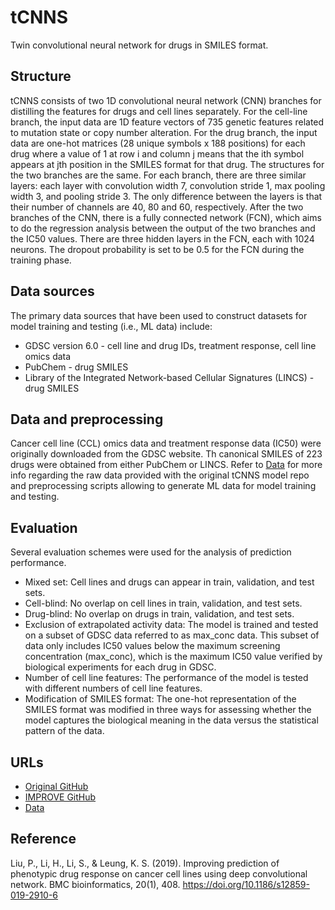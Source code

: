 # tCNNS
Twin convolutional neural network for drugs in SMILES format.


## Structure
tCNNS consists of two 1D convolutional neural network (CNN) branches for distilling the features for drugs and cell lines separately. For the cell-line branch, the input data are 1D feature vectors of 735 genetic features related to mutation state or copy number alteration. 
For the drug branch, the input data are one-hot matrices (28 unique symbols x 188 positions) for each drug where a value of 1 at row i and column j means that the ith symbol appears at jth position in the SMILES format for that drug. The structures for the two branches are the same. For each branch, there are three similar layers: each layer with convolution width 7, convolution stride 1, max pooling width 3, and pooling stride 3. The only difference between the layers is that their number of channels are 40, 80 and 60, respectively. After the two branches of the CNN, there is a fully connected network (FCN), which aims to do the regression analysis between the output of the two branches and the IC50 values. There are three hidden layers in the FCN, each with 1024 neurons. The dropout probability is set to be 0.5 for the FCN during the training phase.


## Data sources
The primary data sources that have been used to construct datasets for model training and testing (i.e., ML data) include:
- GDSC version 6.0 - cell line and drug IDs, treatment response, cell line omics data
- PubChem - drug SMILES
- Library of the Integrated Network-based Cellular Signatures (LINCS) - drug SMILES


## Data and preprocessing
Cancer cell line (CCL) omics data and treatment response data (IC50) were originally downloaded from the GDSC website. Th canonical SMILES of 223 drugs were obtained from either PubChem or LINCS. Refer to [Data](Data.md) for more info regarding the raw data provided with the original tCNNS model repo and preprocessing scripts allowing to generate ML data for model training and testing.


## Evaluation
Several evaluation schemes were used for the analysis of prediction performance.

- Mixed set: Cell lines and drugs can appear in train, validation, and test sets.
- Cell-blind: No overlap on cell lines in train, validation, and test sets.
- Drug-blind: No overlap on drugs in train, validation, and test sets. 
- Exclusion of extrapolated activity data: The model is trained and tested on a subset of GDSC data referred to as max_conc data. This subset of data only includes IC50 values below the maximum screening concentration (max_conc), which is the maximum IC50 value verified by biological experiments for each drug in GDSC.
- Number of cell line features: The performance of the model is tested with different numbers of cell line features.
- Modification of SMILES format:  The one-hot representation of the SMILES format was modified in three ways for assessing whether the model captures the biological meaning in the data versus the statistical pattern of the data.


## URLs
- [Original GitHub](https://github.com/Lowpassfilter/tCNNS-Project)
- [IMPROVE GitHub](https://github.com/JDACS4C-IMPROVE/tCNNS-Project/tree/develop)
- [Data](https://ftp.mcs.anl.gov/pub/candle/public/improve/model_curation_data/tCNNS/)


## Reference
Liu, P., Li, H., Li, S., & Leung, K. S. (2019). Improving prediction of phenotypic drug response on cancer cell lines using deep convolutional network. BMC bioinformatics, 20(1), 408. https://doi.org/10.1186/s12859-019-2910-6
